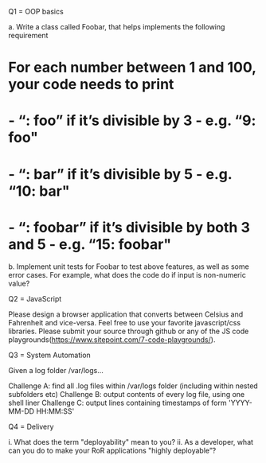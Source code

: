 Q1 = OOP basics

a. Write a class called Foobar, that helps implements the following requirement

# For each number between 1 and 100, your code needs to print
# - “<number>: foo” if it’s divisible by 3 - e.g. “9: foo"
# - “<number>: bar” if it’s divisible by 5 - e.g. “10: bar"
# - “<number>: foobar” if it’s divisible by both 3 and 5 - e.g. “15: foobar"

b. Implement unit tests for Foobar to test above features, as well as some error cases. For example, what does the code do if input is non-numeric value?


Q2 = JavaScript

Please design a browser application that converts between Celsius and Fahrenheit and vice-versa.
Feel free to use your favorite javascript/css libraries. Please submit your source through github or any of the JS code playgrounds(https://www.sitepoint.com/7-code-playgrounds/).


Q3 = System Automation

Given a log folder /var/logs...

Challenge A: find all .log files within /var/logs folder (including within nested subfolders etc)
Challenge B: output contents of every log file, using one shell liner
Challenge C: output lines containing timestamps of form 'YYYY-MM-DD HH:MM:SS'

Q4 = Delivery

i. What does the term "deployability" mean to you?
ii. As a developer, what can you do to make your RoR applications "highly deployable”?
